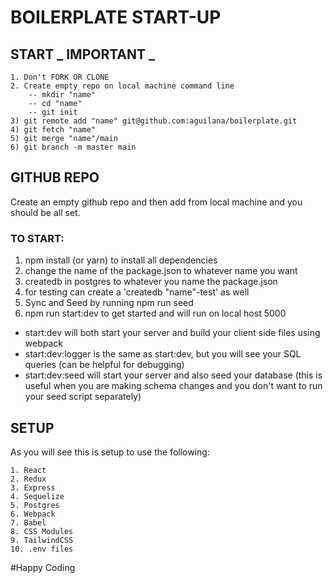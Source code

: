# BOILERPLATE START-UP

## START _ IMPORTANT _

```
1. Don't FORK OR CLONE
2. Create empty repo on local machine command line
    -- mkdir "name"
    -- cd "name"
    -- git init
3) git remote add "name" git@github.com:aguilana/boilerplate.git
4) git fetch "name"
5) git merge "name"/main
6) git branch -m master main
```

## GITHUB REPO

Create an empty github repo and then add from local machine and you should be all set.

### TO START:

1. npm install (or yarn) to install all dependencies
2. change the name of the package.json to whatever name you want
3. createdb in postgres to whatever you name the package.json
4. for testing can create a 'createdb "name"-test' as well
5. Sync and Seed by running npm run seed
6. npm run start:dev to get started and will run on local host 5000

- start:dev will both start your server and build your client side files using webpack
- start:dev:logger is the same as start:dev, but you will see your SQL queries (can be helpful for debugging)
- start:dev:seed will start your server and also seed your database (this is useful when you are making schema changes and you don't want to run your seed script separately)

## SETUP

As you will see this is setup to use the following:

```
1. React
2. Redux
3. Express
4. Sequelize
5. Postgres
6. Webpack
7. Babel
8. CSS Modules
9. TailwindCSS
10. .env files
```

#Happy Coding
